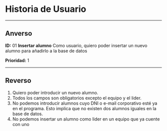 # Historia de Usuario

_____________________________________
## Anverso

**ID:** 01 **Insertar alumno**
Como usuario, quiero poder insertar un nuevo alumno para añadirlo a la base de datos

**Prioridad:** 1 

_____________________________________
## Reverso

1. Quiero poder introducir un nuevo alumno.
2. Todos los campos son obligatorios excepto el equipo y el lider.
3. No podemos introducir alumnos cuyo DNI o e-mail corporativo esté ya en el programa. Esto implica que no existen dos alumnos iguales en la base de datos.
4. No podemos insertar un alumno como lider en un equipo que ya cuente con uno
